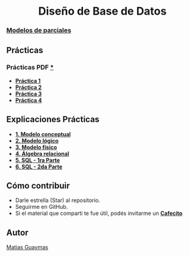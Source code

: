 <h1 align="center"> Diseño de Base de Datos </h1>

### [**Modelos de parciales**](https://github.com/MatiasGuaymas/ISO/tree/main/Parciales)

## Prácticas 
### Prácticas PDF [*](https://github.com/MatiasGuaymas/DBD/tree/main/Practicas%20PDF)
* [**Práctica 1**](https://github.com/MatiasGuaymas/DBD/tree/main/Resoluciones/Practica%201)
* [**Práctica 2**](https://github.com/MatiasGuaymas/DBD/tree/main/Resoluciones/Practica%202)
* [**Práctica 3**](https://github.com/MatiasGuaymas/DBD/tree/main/Resoluciones/Practica%203)
* [**Práctica 4**](https://github.com/MatiasGuaymas/DBD/tree/main/Resoluciones/Practica%204)

## Explicaciones Prácticas
* [**1. Modelo conceptual**](https://github.com/MatiasGuaymas/DBD/blob/main/Explicaciones/1.%20Modelo%20conceptual.pdf)
* [**2. Modelo lógico**](https://github.com/MatiasGuaymas/DBD/blob/main/Explicaciones/2.%20Modelo%20logico.pdf)
* [**3. Modelo físico**](https://github.com/MatiasGuaymas/DBD/blob/main/Explicaciones/3.%20Modelo%20fisico.pdf)
* [**4. Álgebra relacional**](https://github.com/MatiasGuaymas/DBD/blob/main/Explicaciones/4.%20Algebra%20relacional.pdf)
* [**5. SQL - 1ra Parte**](https://github.com/MatiasGuaymas/DBD/blob/main/Explicaciones/5.%20SQL%20-%201ra%20Parte.pdf)
* [**6. SQL - 2da Parte**](https://github.com/MatiasGuaymas/DBD/blob/main/Explicaciones/6.%20SQL%20-%202da%20Parte.pdf)

## Cómo contribuir
* Darle estrella (Star) al repositorio.
* Seguirme en GitHub.
* Si el material que compartí te fue útil, podés invitarme un **[Cafecito](https://cafecito.app/matiasguaymas)**

## Autor

[Matias Guaymas](https://www.linkedin.com/in/matiasguaymas/)
